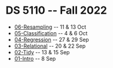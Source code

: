 
# DS 5110 -- Fall 2022

* [06-Resampling](06-Resampling.md) -- 11 & 13 Oct
* [05-Classification](05-Classification.md) -- 4 & 6 Oct
* [04-Regression](04-Regression.md) -- 27 & 29 Sep
* [03-Relational](03-Relational.md) -- 20 & 22 Sep
* [02-Tidy](02-Tidy.md) -- 13 & 15 Sep
* [01-Intro](01-Intro.md) -- 8 Sep
